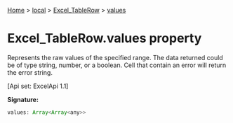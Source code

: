 [Home](./index) &gt; [local](local.md) &gt; [Excel\_TableRow](local.excel_tablerow.md) &gt; [values](local.excel_tablerow.values.md)

# Excel\_TableRow.values property

Represents the raw values of the specified range. The data returned could be of type string, number, or a boolean. Cell that contain an error will return the error string. 

 \[Api set: ExcelApi 1.1\]

**Signature:**
```javascript
values: Array<Array<any>>
```
